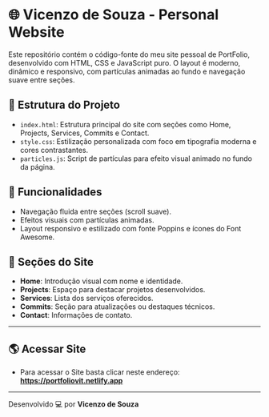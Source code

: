 # 🌐 Vicenzo de Souza - Personal Website

Este repositório contém o código-fonte do meu site pessoal de PortFolio, desenvolvido com HTML, CSS e JavaScript puro. O layout é moderno, dinâmico e responsivo, com partículas animadas ao fundo e navegação suave entre seções.

## 📁 Estrutura do Projeto

- `index.html`: Estrutura principal do site com seções como Home, Projects, Services, Commits e Contact.
- `style.css`: Estilização personalizada com foco em tipografia moderna e cores contrastantes.
- `particles.js`: Script de partículas para efeito visual animado no fundo da página.

## 🎯 Funcionalidades

- Navegação fluida entre seções (scroll suave).
- Efeitos visuais com partículas animadas.
- Layout responsivo e estilizado com fonte Poppins e ícones do Font Awesome.

## 📌 Seções do Site

- **Home**: Introdução visual com nome e identidade.
- **Projects**: Espaço para destacar projetos desenvolvidos.
- **Services**: Lista dos serviços oferecidos.
- **Commits**: Seção para atualizações ou destaques técnicos.
- **Contact**: Informações de contato.

---

## 🌎 Acessar Site

- Para acessar o Site basta clicar neste endereço: **https://portfoliovit.netlify.app**

---

Desenvolvido 💻 por **Vicenzo de Souza**
